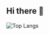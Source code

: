 ## Hi there 👋
![Top Langs](https://github-readme-stats.vercel.app/api/top-langs/?username=anuraghazra\&layout=compact)

